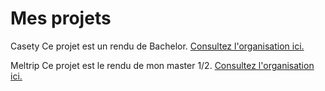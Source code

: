# Mes projets

Casety
Ce projet est un rendu de Bachelor. [Consultez l'organisation ici.](https://github.com/Casety-team)

Meltrip
Ce projet est le rendu de mon master 1/2. [Consultez l'organisation ici.](https://github.com/Meltrip-FR)
